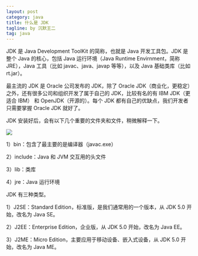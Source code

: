 ```yaml
---
layout: post
category: java
title: 什么是 JDK
tagline: by 沉默王二
tag: java
---
```


JDK 是 Java Development ToolKit 的简称，也就是 Java 开发工具包。JDK 是整个 Java 的核心，包括 Java 运行环境（Java Runtime Envirnment，简称 JRE），Java 工具（比如 javac、java、javap 等等），以及 Java 基础类库（比如 rt.jar）。

<!--more-->

最主流的 JDK 是 Oracle 公司发布的 JDK，除了 Oracle JDK（商业化，更稳定）之外，还有很多公司和组织开发了属于自己的 JDK，比较有名的有 IBM JDK（更适合 IBM） 和 OpenJDK（开源的）。每个 JDK 都有自己的优缺点，我们开发者只需要掌握 Oracle JDK 就好了。

JDK 安装好后，会有以下几个重要的文件夹和文件，稍微解释一下。

![](http://www.itwanger.com/assets/images/2019/10/java-jdk-1.png)

1）bin：包含了最主要的是编译器（javac.exe）

2）include：Java 和 JVM 交互用的头文件

3）lib：类库

4）jre：Java 运行环境


JDK 有三种类型。

1）J2SE：Standard Edition，标准版，是我们通常用的一个版本，从 JDK 5.0 开始，改名为 Java SE。

2）J2EE：Enterprise Edition，企业版，从 JDK 5.0 开始，改名为 Java EE。

3）J2ME：Micro Edition，主要应用于移动设备、嵌入式设备，从 JDK 5.0 开始，改名为 Java ME。


